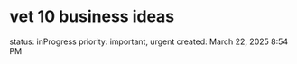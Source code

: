 # vet 10 business ideas

status: inProgress
priority: important, urgent
created: March 22, 2025 8:54 PM